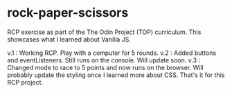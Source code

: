 # rock-paper-scissors

RCP exercise as part of the The Odin Project (TOP) curriculum. This showcases what I learned about Vanilla JS. 

v.1 : Working RCP. Play with a computer for 5 rounds.
v.2 : Added buttons and eventListeners. Still runs on the console. Will update soon. 
v.3 : Changed mode to race to 5 points and now runs on the browser. Will probably update the styling once I learned more about CSS. That's it for this RCP project.